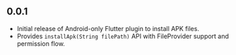## 0.0.1

- Initial release of Android-only Flutter plugin to install APK files.
- Provides `installApk(String filePath)` API with FileProvider support and permission flow.
